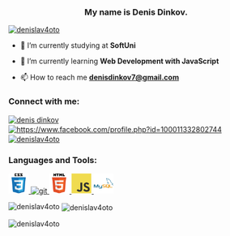 <h3 align="center">My name is Denis Dinkov.</h3>

<p align="left"> <a href="https://github.com/ryo-ma/github-profile-trophy"><img src="https://github-profile-trophy.vercel.app/?username=denislav4oto" alt="denislav4oto" /></a> </p>

- 🔭 I’m currently studying at **SoftUni**

- 🌱 I’m currently learning **Web Development with JavaScript**

- 📫 How to reach me **denisdinkov7@gmail.com**

<h3 align="left">Connect with me:</h3>
<p align="left">
<a href="https://linkedin.com/in/denis dinkov" target="blank"><img align="center" src="https://raw.githubusercontent.com/rahuldkjain/github-profile-readme-generator/master/src/images/icons/Social/linked-in-alt.svg" alt="denis dinkov" height="30" width="40" /></a>
<a href="https://fb.com/https://www.facebook.com/profile.php?id=100011332802744" target="blank"><img align="center" src="https://raw.githubusercontent.com/rahuldkjain/github-profile-readme-generator/master/src/images/icons/Social/facebook.svg" alt="https://www.facebook.com/profile.php?id=100011332802744" height="30" width="40" /></a>
<a href="https://instagram.com/denislav4oto" target="blank"><img align="center" src="https://raw.githubusercontent.com/rahuldkjain/github-profile-readme-generator/master/src/images/icons/Social/instagram.svg" alt="denislav4oto" height="30" width="40" /></a>
</p>

<h3 align="left">Languages and Tools:</h3>
<p align="left"> <a href="https://www.w3schools.com/css/" target="_blank" rel="noreferrer"> <img src="https://raw.githubusercontent.com/devicons/devicon/master/icons/css3/css3-original-wordmark.svg" alt="css3" width="40" height="40"/> </a> <a href="https://git-scm.com/" target="_blank" rel="noreferrer"> <img src="https://www.vectorlogo.zone/logos/git-scm/git-scm-icon.svg" alt="git" width="40" height="40"/> </a> <a href="https://www.w3.org/html/" target="_blank" rel="noreferrer"> <img src="https://raw.githubusercontent.com/devicons/devicon/master/icons/html5/html5-original-wordmark.svg" alt="html5" width="40" height="40"/> </a> <a href="https://developer.mozilla.org/en-US/docs/Web/JavaScript" target="_blank" rel="noreferrer"> <img src="https://raw.githubusercontent.com/devicons/devicon/master/icons/javascript/javascript-original.svg" alt="javascript" width="40" height="40"/> </a> <a href="https://www.mysql.com/" target="_blank" rel="noreferrer"> <img src="https://raw.githubusercontent.com/devicons/devicon/master/icons/mysql/mysql-original-wordmark.svg" alt="mysql" width="40" height="40"/> </a> </p>

<p><img align="left" src="https://github-readme-stats.vercel.app/api/top-langs?username=denislav4oto&show_icons=true&locale=en&layout=compact" alt="denislav4oto" /></p>

<p>&nbsp;<img align="center" src="https://github-readme-stats.vercel.app/api?username=denislav4oto&show_icons=true&locale=en" alt="denislav4oto" /></p>

<p><img align="center" src="https://github-readme-streak-stats.herokuapp.com/?user=denislav4oto&" alt="denislav4oto" /></p>


